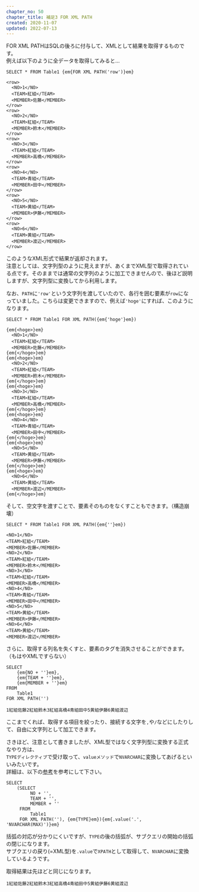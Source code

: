 ```yaml
---
chapter_no: 50
chapter_title: 補足3 FOR XML PATH
created: 2020-11-07
updated: 2022-07-13
---
```

FOR XML PATHはSQLの後ろに付与して、XMLとして結果を取得するものです。  
例えば以下のように全データを取得してみると…

```:SQL
SELECT * FROM Table1 {em{FOR XML PATH('row')}em}
```

```:取得結果
<row>
  <NO>1</NO>
  <TEAM>紅組</TEAM>
  <MEMBER>佐藤</MEMBER>
</row>
<row>
  <NO>2</NO>
  <TEAM>紅組</TEAM>
  <MEMBER>鈴木</MEMBER>
</row>
<row>
  <NO>3</NO>
  <TEAM>紅組</TEAM>
  <MEMBER>高橋</MEMBER>
</row>
<row>
  <NO>4</NO>
  <TEAM>青組</TEAM>
  <MEMBER>田中</MEMBER>
</row>
<row>
  <NO>5</NO>
  <TEAM>黄組</TEAM>
  <MEMBER>伊藤</MEMBER>
</row>
<row>
  <NO>6</NO>
  <TEAM>黄組</TEAM>
  <MEMBER>渡辺</MEMBER>
</row>
```

このようなXML形式で結果が返却されます。  
注意としては、文字列型のように見えますが、あくまでXML型で取得されている点です。そのままでは通常の文字列のように加工できませんので、後ほど説明しますが、文字列型に変換してから利用します。

なお、`PATH`に`'row'`という文字列を渡していたので、各行を囲む要素が`row`になっていました。こちらは変更できますので、例えば`'hoge'`にすれば、このようになります。

```:SQL
SELECT * FROM Table1 FOR XML PATH({em{'hoge'}em})
```

```:取得結果
{em{<hoge>}em}
  <NO>1</NO>
  <TEAM>紅組</TEAM>
  <MEMBER>佐藤</MEMBER>
{em{</hoge>}em}
{em{<hoge>}em}
  <NO>2</NO>
  <TEAM>紅組</TEAM>
  <MEMBER>鈴木</MEMBER>
{em{</hoge>}em}
{em{<hoge>}em}
  <NO>3</NO>
  <TEAM>紅組</TEAM>
  <MEMBER>高橋</MEMBER>
{em{</hoge>}em}
{em{<hoge>}em}
  <NO>4</NO>
  <TEAM>青組</TEAM>
  <MEMBER>田中</MEMBER>
{em{</hoge>}em}
{em{<hoge>}em}
  <NO>5</NO>
  <TEAM>黄組</TEAM>
  <MEMBER>伊藤</MEMBER>
{em{</hoge>}em}
{em{<hoge>}em}
  <NO>6</NO>
  <TEAM>黄組</TEAM>
  <MEMBER>渡辺</MEMBER>
{em{</hoge>}em}
```

そして、空文字を渡すことで、要素そのものをなくすこともできます。（構造崩壊）

```:SQL
SELECT * FROM Table1 FOR XML PATH({em{''}em})
```

```:取得結果
<NO>1</NO>
<TEAM>紅組</TEAM>
<MEMBER>佐藤</MEMBER>
<NO>2</NO>
<TEAM>紅組</TEAM>
<MEMBER>鈴木</MEMBER>
<NO>3</NO>
<TEAM>紅組</TEAM>
<MEMBER>高橋</MEMBER>
<NO>4</NO>
<TEAM>青組</TEAM>
<MEMBER>田中</MEMBER>
<NO>5</NO>
<TEAM>黄組</TEAM>
<MEMBER>伊藤</MEMBER>
<NO>6</NO>
<TEAM>黄組</TEAM>
<MEMBER>渡辺</MEMBER>
```

さらに、取得する列名を失くすと、要素のタグを消失させることができます。（もはやXMLですらない）

```:SQL
SELECT
    {em{NO + ''}em},
    {em{TEAM + ''}em},
    {em{MEMBER + ''}em}
FROM
    Table1
FOR XML PATH('')
```

```:取得結果
1紅組佐藤2紅組鈴木3紅組高橋4青組田中5黄組伊藤6黄組渡辺
```

ここまでくれば、取得する項目を絞ったり、接続する文字を`,`や`/`などにしたりして、自由に文字列として加工できます。


さきほど、注意として書きましたが、XML型ではなく文字列型に変換する正式なやり方は、  
`TYPEディレクティブ`で受け取って、`valueメソッド`で`NVARCHAR`に変換してあげるといいみたいです。  
詳細は、以下の[参考](#参考)を参考にして下さい。

```:SQL
SELECT
    (SELECT
         NO + '',
         TEAM + '',
         MEMBER + ''
     FROM
         Table1
     FOR XML PATH(''), {em{TYPE}em}){em{.value('.', 'NVARCHAR(MAX)')}em}
```

括弧の対応が分かりにくいですが、`TYPE`の後の括弧が、サブクエリの開始の括弧の閉じになります。  
サブクエリの戻り(=XML型)を`.value`で`XPATH`として取得して、`NVARCHAR`に変換しているようです。

取得結果は先ほどと同じになります。

```:取得結果
1紅組佐藤2紅組鈴木3紅組高橋4青組田中5黄組伊藤6黄組渡辺
```
